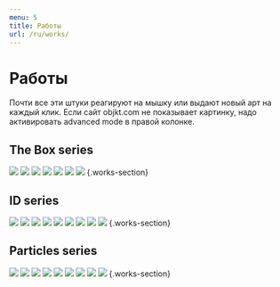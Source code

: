```yaml
---
menu: 5
title: Работы
url: /ru/works/
---
```


# Работы

Почти все эти штуки реагируют на мышку или выдают новый арт на каждый клик. Если сайт objkt.com не показывает картинку, надо активировать advanced mode в правой колонке.

## The Box series

[![](/assets/media/2022-02-14-21-03-45.png)](https://objkt.com/asset/hicetnunc/61017)
[![](/assets/media/2022-02-14-21-11-48.png)](https://objkt.com/asset/hicetnunc/62711)
[![](/assets/media/2022-02-14-21-11-59.png)](https://objkt.com/asset/hicetnunc/66966)
[![](/assets/media/2022-02-14-21-12-25.png)](https://objkt.com/asset/hicetnunc/71303)
[![](/assets/media/2022-02-14-21-12-40.png)](https://objkt.com/asset/hicetnunc/74500)
[![](/assets/media/2022-02-14-21-12-08.png)](https://objkt.com/asset/hicetnunc/78584)
[![](/assets/media/2022-02-14-21-12-17.png)](https://objkt.com/asset/hicetnunc/64427)
{.works-section}

## ID series

[![](/assets/media/2022-02-14-22-07-13.png)](https://objkt.com/asset/hicetnunc/260218)
[![](/assets/media/2022-02-14-22-07-43.png)](https://objkt.com/asset/hicetnunc/230045)
[![](/assets/media/2022-02-14-22-08-10.png)](https://objkt.com/asset/hicetnunc/239376)
[![](/assets/media/2022-02-14-22-08-26.png)](https://objkt.com/asset/hicetnunc/242803)
[![](/assets/media/2022-02-14-22-08-43.png)](https://objkt.com/asset/hicetnunc/248596)
[![](/assets/media/2022-02-14-22-08-58.png)](https://objkt.com/asset/hicetnunc/276575)
[![](/assets/media/2022-02-14-22-09-12.png)](https://objkt.com/asset/hicetnunc/267638)
[![](/assets/media/2022-02-14-22-09-33.png)](https://objkt.com/asset/hicetnunc/287149)
[![](/assets/media/2022-02-14-22-09-48.png)](https://objkt.com/asset/hicetnunc/334171)
{.works-section}

## Particles series

[![](/assets/media/2022-02-14-22-11-31.png)](https://objkt.com/asset/hicetnunc/140849)
[![](/assets/media/2022-02-14-22-11-45.png)](https://objkt.com/asset/hicetnunc/145888)
[![](/assets/media/2022-02-14-22-12-01.png)](https://objkt.com/asset/hicetnunc/145912)
[![](/assets/media/2022-02-14-22-12-27.png)](https://objkt.com/asset/hicetnunc/144191)
[![](/assets/media/2022-02-14-22-12-42.png)](https://objkt.com/asset/hicetnunc/142565)
[![](/assets/media/2022-02-14-22-12-59.png)](https://objkt.com/asset/kalamint/13305)
[![](/assets/media/2022-02-14-22-13-13.png)](https://objkt.com/asset/hicetnunc/154706)
[![](/assets/media/2022-02-14-22-13-34.png)](https://objkt.com/asset/hicetnunc/147771)
[![](/assets/media/2022-02-14-22-13-47.png)](https://objkt.com/asset/hicetnunc/156707)
{.works-section}
